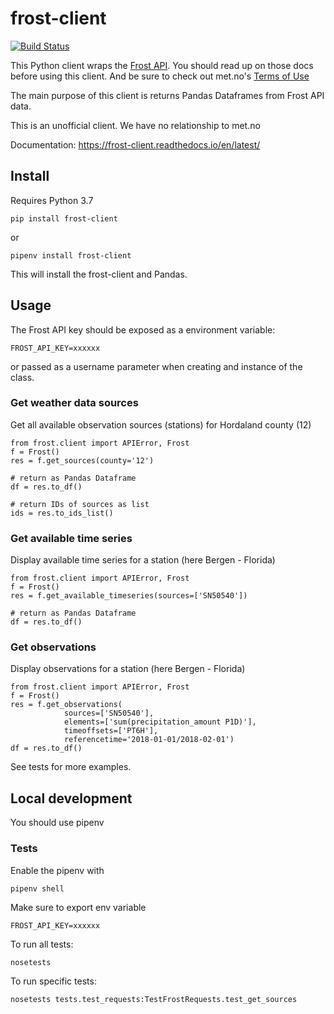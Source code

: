 # frost-client

[![Build Status](https://travis-ci.org/BergensTidende/frost-client.svg?branch=master)](https://travis-ci.org/BergensTidende/frost-client)

This Python client wraps the [Frost API](https://frost.met.no/concepts#getting_started). You should 
read up on those docs before using this client. And be sure to check out met.no's 
[Terms of Use](https://frost.met.no/termsofuse)

The main purpose of this client is returns Pandas Dataframes from Frost API data.

This is an unofficial client. We have no relationship to met.no

Documentation: https://frost-client.readthedocs.io/en/latest/

## Install

Requires Python 3.7

`pip install frost-client`

or

`pipenv install frost-client`

This will install the frost-client and Pandas.

## Usage

The Frost API key should be exposed as a environment variable:

`FROST_API_KEY=xxxxxx` 

or passed as a username parameter when creating and instance of the class.

### Get weather data sources

Get all available observation sources (stations) for Hordaland county (12)

```
from frost.client import APIError, Frost
f = Frost()
res = f.get_sources(county='12')

# return as Pandas Dataframe
df = res.to_df()

# return IDs of sources as list
ids = res.to_ids_list()
```

### Get available time series

Display available time series for a station (here Bergen - Florida)

```
from frost.client import APIError, Frost
f = Frost()
res = f.get_available_timeseries(sources=['SN50540'])

# return as Pandas Dataframe
df = res.to_df()

```

### Get observations

Display observations for a station (here Bergen - Florida)

```
from frost.client import APIError, Frost
f = Frost()
res = f.get_observations(
            sources=['SN50540'],
            elements=['sum(precipitation_amount P1D)'],
            timeoffsets=['PT6H'],
            referencetime='2018-01-01/2018-02-01')
df = res.to_df()

```

See tests for more examples.

## Local development

You should use pipenv

### Tests

Enable the pipenv with

`pipenv shell`

Make sure to export env variable 

`FROST_API_KEY=xxxxxx`

To run all tests: 

`nosetests`

To run specific tests:

`nosetests tests.test_requests:TestFrostRequests.test_get_sources`
